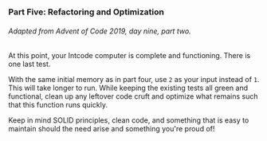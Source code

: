 ### Part Five: Refactoring and Optimization
###### Adapted from Advent of Code 2019, day nine, part two.

At this point, your Intcode computer is complete and functioning. There is one last test.

With the same initial memory as in part four, use `2` as your input instead of `1`. This will take longer to run. While keeping the existing tests all green and functional, clean up any leftover code cruft and optimize what remains such that this function runs quickly.

Keep in mind SOLID principles, clean code, and something that is easy to maintain should the need arise and something you're proud of!
